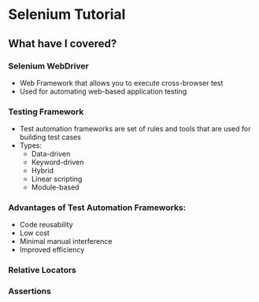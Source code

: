 # Selenium Tutorial 

## What have I covered?

### Selenium WebDriver
- Web Framework that allows you to execute cross-browser test
- Used for automating web-based application testing

### Testing Framework
- Test automation frameworks are set of rules and tools that are used for building test cases
- Types:
	- Data-driven
	- Keyword-driven
	- Hybrid
	- Linear scripting
	- Module-based

### Advantages of Test Automation Frameworks:
- Code reusability
- Low cost
- Minimal manual interference
- Improved efficiency
### Relative Locators

### Assertions

